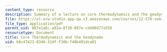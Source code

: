 ```yaml
---
content_type: resource
description: Summary of a lecture on core thermodynamics and the geodynamo.
file: https://ol-ocw-studio-app-qa.s3.amazonaws.com/courses/12-570-seminar-in-geophysics-thermal-and-chemical-evolution-of-the-earth-spring-2005/68c47423834031dff30bf40b491dca81_240205_notes.pdf
file_type: application/pdf
parent_uid: 087e1abc-a82a-8f20-097e-cd400d77a558
resourcetype: Document
title: Core Thermodynamics and the Geodynamo
uid: 68c47423-8340-31df-f30b-f40b491dca81
---
```

